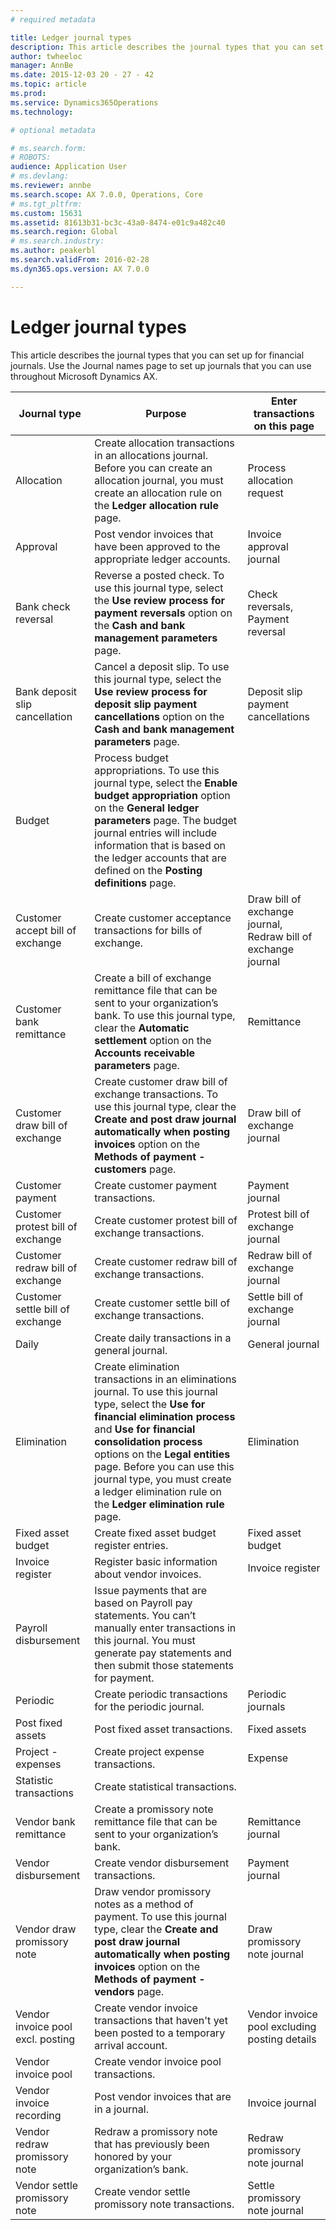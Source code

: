 ```yaml
---
# required metadata

title: Ledger journal types
description: This article describes the journal types that you can set up for financial journals. Use the Journal names page to set up journals that you can use throughout Microsoft Dynamics AX.
author: twheeloc
manager: AnnBe
ms.date: 2015-12-03 20 - 27 - 42
ms.topic: article
ms.prod: 
ms.service: Dynamics365Operations
ms.technology: 

# optional metadata

# ms.search.form: 
# ROBOTS: 
audience: Application User
# ms.devlang: 
ms.reviewer: annbe
ms.search.scope: AX 7.0.0, Operations, Core
# ms.tgt_pltfrm: 
ms.custom: 15631
ms.assetid: 81613b31-bc3c-43a0-8474-e01c9a482c40
ms.search.region: Global
# ms.search.industry: 
ms.author: peakerbl
ms.search.validFrom: 2016-02-28
ms.dyn365.ops.version: AX 7.0.0

---
```


# Ledger journal types

This article describes the journal types that you can set up for financial journals. Use the Journal names page to set up journals that you can use throughout Microsoft Dynamics AX.

| Journal type                      | Purpose                                                                                                                                                                                                                                                                                                                                                     | Enter transactions on this page                                |
|-----------------------------------|-------------------------------------------------------------------------------------------------------------------------------------------------------------------------------------------------------------------------------------------------------------------------------------------------------------------------------------------------------------|----------------------------------------------------------------|
| Allocation                        | Create allocation transactions in an allocations journal. Before you can create an allocation journal, you must create an allocation rule on the **Ledger allocation rule** page.                                                                                                                                                                           | Process allocation request                                     |
| Approval                          | Post vendor invoices that have been approved to the appropriate ledger accounts.                                                                                                                                                                                                                                                                            | Invoice approval journal                                       |
| Bank check reversal               | Reverse a posted check. To use this journal type, select the **Use review process for payment reversals** option on the **Cash and bank management parameters** page.                                                                                                                                                                                       | Check reversals, Payment reversal                              |
| Bank deposit slip cancellation    | Cancel a deposit slip. To use this journal type, select the **Use review process for deposit slip payment cancellations** option on the **Cash and bank management parameters** page.                                                                                                                                                                       | Deposit slip payment cancellations                             |
| Budget                            | Process budget appropriations. To use this journal type, select the **Enable budget appropriation** option on the **General ledger parameters** page. The budget journal entries will include information that is based on the ledger accounts that are defined on the **Posting definitions** page.                                                        |                                                                |
| Customer accept bill of exchange  | Create customer acceptance transactions for bills of exchange.                                                                                                                                                                                                                                                                                              | Draw bill of exchange journal, Redraw bill of exchange journal |
| Customer bank remittance          | Create a bill of exchange remittance file that can be sent to your organization’s bank. To use this journal type, clear the **Automatic settlement** option on the **Accounts** **receivable parameters** page.                                                                                                                                             | Remittance                                                     |
| Customer draw bill of exchange    | Create customer draw bill of exchange transactions. To use this journal type, clear the **Create and post draw journal automatically when posting invoices** option on the **Methods of payment - customers** page.                                                                                                                                         | Draw bill of exchange journal                                  |
| Customer payment                  | Create customer payment transactions.                                                                                                                                                                                                                                                                                                                       | Payment journal                                                |
| Customer protest bill of exchange | Create customer protest bill of exchange transactions.                                                                                                                                                                                                                                                                                                      | Protest bill of exchange journal                               |
| Customer redraw bill of exchange  | Create customer redraw bill of exchange transactions.                                                                                                                                                                                                                                                                                                       | Redraw bill of exchange journal                                |
| Customer settle bill of exchange  | Create customer settle bill of exchange transactions.                                                                                                                                                                                                                                                                                                       | Settle bill of exchange journal                                |
| Daily                             | Create daily transactions in a general journal.                                                                                                                                                                                                                                                                                                             | General journal                                                |
| Elimination                       | Create elimination transactions in an eliminations journal. To use this journal type, select the **Use for financial elimination process** and **Use for financial consolidation process** options on the **Legal entities** page. Before you can use this journal type, you must create a ledger elimination rule on the **Ledger elimination rule** page. | Elimination                                                    |
| Fixed asset budget                | Create fixed asset budget register entries.                                                                                                                                                                                                                                                                                                                 | Fixed asset budget                                             |
| Invoice register                  | Register basic information about vendor invoices.                                                                                                                                                                                                                                                                                                           | Invoice register                                               |
| Payroll disbursement              | Issue payments that are based on Payroll pay statements. You can’t manually enter transactions in this journal. You must generate pay statements and then submit those statements for payment.                                                                                                                                                              |                                                                |
| Periodic                          | Create periodic transactions for the periodic journal.                                                                                                                                                                                                                                                                                                      | Periodic journals                                              |
| Post fixed assets                 | Post fixed asset transactions.                                                                                                                                                                                                                                                                                                                              | Fixed assets                                                   |
| Project - expenses                | Create project expense transactions.                                                                                                                                                                                                                                                                                                                        | Expense                                                        |
| Statistic transactions            | Create statistical transactions.                                                                                                                                                                                                                                                                                                                            |                                                                |
| Vendor bank remittance            | Create a promissory note remittance file that can be sent to your organization’s bank.                                                                                                                                                                                                                                                                      | Remittance journal                                             |
| Vendor disbursement               | Create vendor disbursement transactions.                                                                                                                                                                                                                                                                                                                    | Payment journal                                                |
| Vendor draw promissory note       | Draw vendor promissory notes as a method of payment. To use this journal type, clear the **Create and post draw journal automatically when posting invoices** option on the **Methods of payment - vendors** page.                                                                                                                                          | Draw promissory note journal                                   |
| Vendor invoice pool excl. posting | Create vendor invoice transactions that haven't yet been posted to a temporary arrival account.                                                                                                                                                                                                                                                             | Vendor invoice pool excluding posting details                  |
| Vendor invoice pool               | Create vendor invoice pool transactions.                                                                                                                                                                                                                                                                                                                    |                                                                |
| Vendor invoice recording          | Post vendor invoices that are in a journal.                                                                                                                                                                                                                                                                                                                 | Invoice journal                                                |
| Vendor redraw promissory note     | Redraw a promissory note that has previously been honored by your organization’s bank.                                                                                                                                                                                                                                                                      | Redraw promissory note journal                                 |
| Vendor settle promissory note     | Create vendor settle promissory note transactions.                                                                                                                                                                                                                                                                                                          | Settle promissory note journal                                 |



